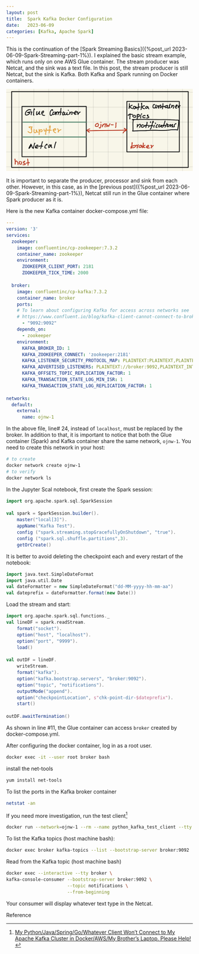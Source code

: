 ```yaml
---
layout: post
title:  Spark Kafka Docker Configuration
date:   2023-06-09
categories: [Kafka, Apache Spark]
---
```




This is the continuation of the  [Spark Streaming Basics]({%post_url 2023-06-09-Spark-Streaming-part-1%}). I explained the basic stream example, which runs only on one AWS Glue container. The stream producer was Netcat, and the sink was a text file. In this post, the stream producer is still Netcat, but the sink is Kafka. Both Kafka and Spark running on Docker containers.

![Simple Streaming with Spark and Kafka](/assets/images/2023-06-09-Spark-Streaming-part-2/Simple-Streaming-Spark-Kafka.jpg)

<!--more-->

It is important to separate the producer, processor and sink from each other. However, in this case, as in the [previous post]({%post_url 2023-06-09-Spark-Streaming-part-1%}), Netcat still run in the Glue container where Spark producer as it is.

Here is the new Kafka container docker-compose.yml file:

```yaml
---
version: '3'
services:
  zookeeper:
    image: confluentinc/cp-zookeeper:7.3.2
    container_name: zookeeper
    environment:
      ZOOKEEPER_CLIENT_PORT: 2181
      ZOOKEEPER_TICK_TIME: 2000

  broker:
    image: confluentinc/cp-kafka:7.3.2
    container_name: broker
    ports:
    # To learn about configuring Kafka for access across networks see
    # https://www.confluent.io/blog/kafka-client-cannot-connect-to-broker-on-aws-on-docker-etc/
      - "9092:9092"
    depends_on:
      - zookeeper
    environment:
      KAFKA_BROKER_ID: 1
      KAFKA_ZOOKEEPER_CONNECT: 'zookeeper:2181'
      KAFKA_LISTENER_SECURITY_PROTOCOL_MAP: PLAINTEXT:PLAINTEXT,PLAINTEXT_INTERNAL:PLAINTEXT
      KAFKA_ADVERTISED_LISTENERS: PLAINTEXT://broker:9092,PLAINTEXT_INTERNAL://broker:29092
      KAFKA_OFFSETS_TOPIC_REPLICATION_FACTOR: 1
      KAFKA_TRANSACTION_STATE_LOG_MIN_ISR: 1
      KAFKA_TRANSACTION_STATE_LOG_REPLICATION_FACTOR: 1

networks: 
  default: 
    external: 
      name: ojnw-1
```

In the above file, line# 24, instead of `localhost`, must be replaced by the broker. In addition to that, it is important to notice that both the Glue container (Spark) and Kafka container share the same network, `ojnw-1`. You need to create this network in your host:

```bash
# to create
docker network create ojnw-1
# to verify
docker network ls
```



In the Jupyter Scal notebook, first create the Spark session:

```scala
import org.apache.spark.sql.SparkSession

val spark = SparkSession.builder().
    master("local[3]").
    appName("Kafka Test").
    config ("spark.streaming.stopGracefullyOnShutdown", "true").
    config ("spark.sql.shuffle.partitions",3).
    getOrCreate()
```

It is better to avoid deleting the checkpoint each and every restart of the notebook:

```scala
import java.text.SimpleDateFormat
import java.util.Date
val dateFormatter = new SimpleDateFormat("dd-MM-yyyy-hh-mm-aa")
val dateprefix = dateFormatter.format(new Date())
```

Load the stream and start:

```scala
import org.apache.spark.sql.functions._
val lineDF = spark.readStream.
    format("socket").
    option("host", "localhost").
    option("port", "9999").
    load()

val outDF = lineDF.
    writeStream.
    format("kafka").
    option("kafka.bootstrap.servers", "broker:9092").
    option("topic", "notifications").
    outputMode("append").
    option("checkpointLocation", s"chk-point-dir-$dateprefix").
    start()

outDF.awaitTermination()
```

As shown in line #11, the Glue container can access `broker` created by docker-compose.yml.

After configuring the docker container, log in as a root user.

```bash
docker exec -it --user root broker bash
```

install the net-tools

```bash
yum install net-tools
```

To list the ports in the Kafka broker container

```bash
netstat -an
```

If you need more investigation, run the test client[^1]

```bash
docker run --network=ojnw-1 --rm --name python_kafka_test_client --tty python_kafka_test_client broker:9092
```

To list the Kafka topics (host machine bash):

```bash
docker exec broker kafka-topics --list --bootstrap-server broker:9092
```

Read from the Kafka topic (host machine bash)

```bash
docker exec --interactive --tty broker \
kafka-console-consumer --bootstrap-server broker:9092 \
                       --topic notifications \
                       --from-beginning
```

Your consumer will display whatever text type in the Netcat.

Reference

[^1]: [My Python/Java/Spring/Go/Whatever Client Won’t Connect to My Apache Kafka Cluster in Docker/AWS/My Brother’s Laptop. Please Help!](https://www.confluent.io/blog/kafka-client-cannot-connect-to-broker-on-aws-on-docker-etc/)